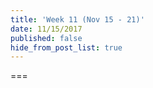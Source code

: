 ```yaml
---
title: 'Week 11 (Nov 15 - 21)'
date: 11/15/2017
published: false
hide_from_post_list: true
---
```


<!--- Your module summary content goes below here -->

<!--- Your module summary content goes above here -->

===

<!--- Your weekly materials content goes below here -->
